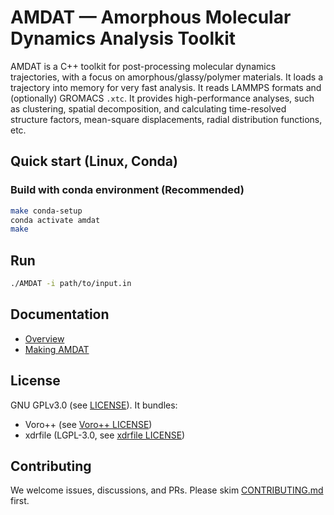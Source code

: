 # AMDAT — Amorphous Molecular Dynamics Analysis Toolkit

AMDAT is a C++ toolkit for post-processing molecular dynamics trajectories, with a focus on amorphous/glassy/polymer materials. It loads a trajectory into memory for very fast analysis. It reads LAMMPS formats and (optionally) GROMACS `.xtc`. It provides high-performance analyses, such as clustering, spatial decomposition, and calculating time-resolved structure factors, mean-square displacements, radial distribution functions, etc.

## Quick start (Linux, Conda)

### Build with conda environment (Recommended)
```bash
make conda-setup
conda activate amdat
make
```

## Run
```bash
./AMDAT -i path/to/input.in
```

## Documentation
* [Overview](Manual/overview.md)
* [Making AMDAT](Manual/making_amdat.md)

## License
GNU GPLv3.0 (see [LICENSE](LICENSE)).
It bundles:
* Voro++ (see [Voro++ LICENSE](third_party/voro++-0.4.6/LICENSE))
* xdrfile (LGPL-3.0, see [xdrfile LICENSE](third_party/xdrfile-1.1b/COPYING))

## Contributing
We welcome issues, discussions, and PRs.
Please skim [CONTRIBUTING.md](CONTRIBUTING.md) first.
